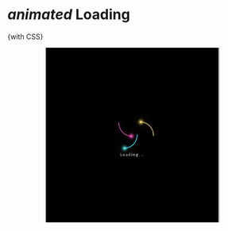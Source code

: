 # <i>animated</i> Loading 
{with CSS}

<p align="center">
  <img src="./00.png" alt="image 00" width="350" />
</p>
